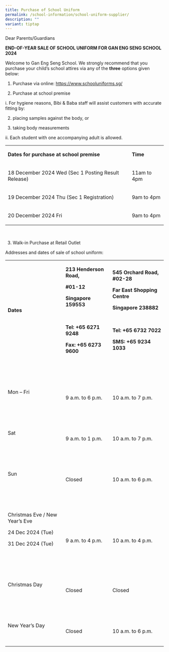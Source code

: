 ```yaml
---
title: Purchase of School Uniform
permalink: /school-information/school-uniform-supplier/
description: ""
variant: tiptap
---
```

<p>Dear Parents/Guardians</p>
<p><strong>END-OF-YEAR SALE OF SCHOOL UNIFORM FOR GAN ENG SENG SCHOOL 2024</strong>
</p>
<p>Welcome to Gan Eng Seng School. We strongly recommend that you purchase
your child’s school attires via any of the&nbsp;<strong>three</strong>&nbsp;options
given below:</p>
<ol data-tight="true" class="tight">
<li>
<p>Purchase via online:&nbsp;<a href="https://www.schooluniforms.sg" rel="noopener noreferrer nofollow" target="_blank">https://www.schooluniforms.sg/</a>
</p>
</li>
<li>
<p>Purchase at school premise</p>
</li>
</ol>
<p>i. For hygiene reasons, Bibi &amp; Baba staff will assist customers with
accurate fitting by:</p>
<ol start="2" data-tight="true" class="tight">
<li>
<p>placing samples against the body, or</p>
</li>
<li>
<p>taking body measurements</p>
</li>
</ol>
<p>ii. Each student with one accompanying adult is allowed.</p>
<table style="minWidth: 50px">
<colgroup>
<col>
<col>
</colgroup>
<tbody>
<tr>
<td rowspan="1" colspan="1">
<p><strong>Dates for purchase at school premise</strong>
</p>
</td>
<td rowspan="1" colspan="1">
<p><strong>Time</strong>
</p>
</td>
</tr>
<tr>
<td rowspan="1" colspan="1">
<p>18 December 2024 Wed (Sec 1 Posting Result Release)</p>
</td>
<td rowspan="1" colspan="1">
<p>11am to 4pm</p>
</td>
</tr>
<tr>
<td rowspan="1" colspan="1">
<p>19 December 2024 Thu (Sec 1 Registration)</p>
</td>
<td rowspan="1" colspan="1">
<p>9am to 4pm</p>
</td>
</tr>
<tr>
<td rowspan="1" colspan="1">
<p>20 December 2024 Fri</p>
</td>
<td rowspan="1" colspan="1">
<p>9am to 4pm</p>
</td>
</tr>
</tbody>
</table>
<p>&nbsp;</p>
<ol start="3" data-tight="true" class="tight">
<li>
<p>Walk-in Purchase at Retail Outlet</p>
</li>
</ol>
<p>Addresses and dates of sale of school uniform:</p>
<table style="minWidth: 75px">
<colgroup>
<col>
<col>
<col>
</colgroup>
<tbody>
<tr>
<td rowspan="1" colspan="1">
<p><strong>Dates</strong>
</p>
<p><strong>&nbsp;</strong>
</p>
</td>
<td rowspan="1" colspan="1">
<p><strong>213 Henderson Road,</strong>
</p>
<p><strong>#01-12</strong>
</p>
<p><strong>Singapore 159553</strong>
</p>
<p><strong>&nbsp;</strong>
</p>
<p><strong>Tel: +65 6271 9248</strong>
</p>
<p><strong>Fax: +65 6273 9600</strong>
</p>
<p><strong>&nbsp;</strong>
</p>
</td>
<td rowspan="1" colspan="1">
<p><strong>545 Orchard Road, #02-28</strong>
</p>
<p><strong>Far East Shopping Centre</strong>
</p>
<p><strong>Singapore 238882</strong>
</p>
<p><strong>&nbsp;</strong>
</p>
<p><strong>Tel: +65 6732 7022</strong>
</p>
<p><strong>SMS: +65 9234 1033</strong>
</p>
<p><strong>&nbsp;</strong>
</p>
</td>
</tr>
<tr>
<td rowspan="1" colspan="1">
<p>&nbsp;</p>
<p>Mon – Fri</p>
<p>&nbsp;</p>
</td>
<td rowspan="1" colspan="1">
<p>&nbsp;</p>
<p>9 a.m. to 6 p.m.</p>
</td>
<td rowspan="1" colspan="1">
<p>&nbsp;</p>
<p>10 a.m. to 7 p.m.</p>
</td>
</tr>
<tr>
<td rowspan="1" colspan="1">
<p>&nbsp;</p>
<p>Sat</p>
<p>&nbsp;</p>
</td>
<td rowspan="1" colspan="1">
<p>&nbsp;</p>
<p>9 a.m. to 1 p.m.</p>
</td>
<td rowspan="1" colspan="1">
<p>&nbsp;</p>
<p>10 a.m. to 7 p.m.</p>
</td>
</tr>
<tr>
<td rowspan="1" colspan="1">
<p>&nbsp;</p>
<p>Sun</p>
<p>&nbsp;</p>
</td>
<td rowspan="1" colspan="1">
<p>&nbsp;</p>
<p>Closed</p>
</td>
<td rowspan="1" colspan="1">
<p>&nbsp;</p>
<p>10 a.m. to 6 p.m.</p>
</td>
</tr>
<tr>
<td rowspan="1" colspan="1">
<p>&nbsp;</p>
<p>Christmas Eve / New Year’s Eve</p>
<p>24 Dec 2024 (Tue)</p>
<p>31 Dec 2024 (Tue)</p>
<p>&nbsp;</p>
</td>
<td rowspan="1" colspan="1">
<p>&nbsp;</p>
<p>&nbsp;</p>
<p>9 a.m. to 4 p.m.</p>
</td>
<td rowspan="1" colspan="1">
<p>&nbsp;</p>
<p>&nbsp;</p>
<p>10 a.m. to 4 p.m.</p>
</td>
</tr>
<tr>
<td rowspan="1" colspan="1">
<p>&nbsp;</p>
<p>Christmas Day</p>
<p>&nbsp;</p>
</td>
<td rowspan="1" colspan="1">
<p>&nbsp;</p>
<p>Closed</p>
</td>
<td rowspan="1" colspan="1">
<p>&nbsp;</p>
<p>Closed</p>
</td>
</tr>
<tr>
<td rowspan="1" colspan="1">
<p>&nbsp;</p>
<p>New Year’s Day</p>
<p>&nbsp;</p>
</td>
<td rowspan="1" colspan="1">
<p>&nbsp;</p>
<p>Closed</p>
</td>
<td rowspan="1" colspan="1">
<p>&nbsp;</p>
<p>10 a.m. to 6 p.m.</p>
</td>
</tr>
</tbody>
</table>
<p>&nbsp;</p>
<p></p>